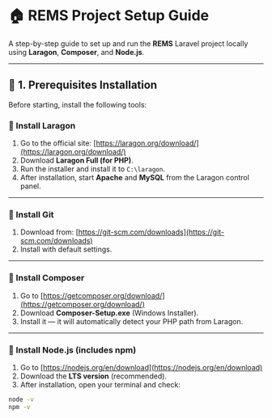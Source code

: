 # 🏠 REMS Project Setup Guide

A step-by-step guide to set up and run the **REMS** Laravel project locally using **Laragon**, **Composer**, and **Node.js**.

---

## 🧩 <b>1. Prerequisites Installation</b>

Before starting, install the following tools:

### 🔹 Install Laragon
1. Go to the official site: [https://laragon.org/download/](https://laragon.org/download/)
2. Download **Laragon Full (for PHP)**.
3. Run the installer and install it to `C:\laragon`.
4. After installation, start **Apache** and **MySQL** from the Laragon control panel.

---

### 🔹 Install Git
1. Download from: [https://git-scm.com/downloads](https://git-scm.com/downloads)
2. Install with default settings.

---

### 🔹 Install Composer
1. Go to [https://getcomposer.org/download/](https://getcomposer.org/download/)
2. Download **Composer-Setup.exe** (Windows Installer).
3. Install it — it will automatically detect your PHP path from Laragon.

---

### 🔹 Install Node.js (includes npm)
1. Go to [https://nodejs.org/en/download](https://nodejs.org/en/download)
2. Download the **LTS version** (recommended).
3. After installation, open your terminal and check:

```bash
node -v
npm -v
